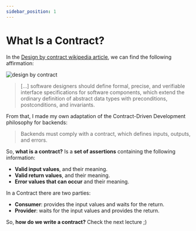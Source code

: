 ```yaml
---
sidebar_position: 1
---
```


# What Is a Contract?

In the [Design by contract wikipedia article](https://en.wikipedia.org/wiki/Design_by_contract), we can find the following affirmation:

<div>
  <img src={require('@site/static/img/contract-driven-development/design-by-contract.png').default} alt="design by contract" />
</div>

> […] software designers should define formal, precise, and verifiable interface specifications for software components, which extend the ordinary definition of abstract data types with preconditions, postconditions, and invariants.

From that, I made my own adaptation of the Contract-Driven Development philosophy for backends:

> Backends must comply with a contract, which defines inputs, outputs, and errors.

So, **what is a contract?** Is a **set of assertions** containing the following information:

* **Valid input values**, and their meaning.
* **Valid return values**, and their meaning.
* **Error values that can occur** and their meaning.

In a Contract there are two parties:

* **Consumer**: provides the input values and waits for the return.
* **Provider**: waits for the input values and provides the return.

So, **how do we write a contract?** Check the next lecture ;)